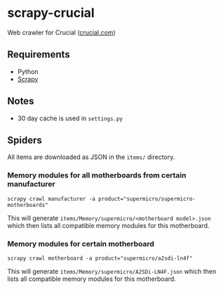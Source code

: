 # scrapy-crucial

Web crawler for Crucial ([crucial.com](https://www.crucial.com))

## Requirements

* Python
* [Scrapy](https://scrapy.org/)

## Notes

* 30 day cache is used in `settings.py`

## Spiders

All items are downloaded as JSON in the `items/` directory.

### Memory modules for all motherboards from certain manufacturer

    scrapy crawl manufacturer -a product="supermicro/supermicro-motherboards"

This will generate `items/Memory/supermicro/<motherboard model>.json` which then lists all compatible memory modules for this motherboard.

### Memory modules for certain motherboard

    scrapy crawl motherboard -a product="supermicro/a2sdi-ln4f"

This will generate `items/Memory/supermicro/A2SDi-LN4F.json` which then lists all compatible memory modules for this motherboard.
